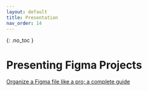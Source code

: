 ```yaml
---
layout: default
title: Presentation
nav_order: 14
---
```


{: .no_toc }

# Presenting Figma Projects

[Organize a Figma file like a pro; a complete guide](https://blog.prototypr.io/organizing-figma-file-3c9d4a4c39f3)
